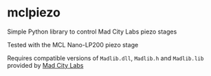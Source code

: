 # mclpiezo

Simple Python library to control Mad City Labs piezo stages 

Tested with the MCL Nano-LP200 piezo stage

Requires compatible versions of `Madlib.dll`, `Madlib.h` and `Madlib.lib` provided by [Mad City Labs](http://www.madcitylabs.com/)
